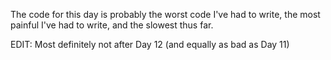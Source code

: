 The code for this day is probably the worst code I've had to write, the most painful I've had to write, and the slowest thus far.

EDIT: Most definitely not after Day 12 (and equally as bad as Day 11)